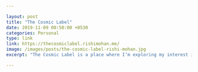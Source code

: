 ```yaml
---

layout: post
title: "The Cosmic Label"
date: 2019-11-09 00:50:00 +0530
categories: Personal
type: link
link: https://thecosmiclabel.rishimohan.me/
image: /images/posts/the-cosmic-label-rishi-mohan.jpg
excerpt: "The Cosmic Label is a place where I’m exploring my interest in menswear and aesthetic dressing, I’m a web designer by profession and I feel that has shaped my sense of colors, combinations and helped me in upgrading my dressing sense. I feel my fashion sense is unique and I want to explore more in that direction and see where it’ll take me."

---
```

